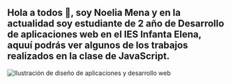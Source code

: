 ## Hola a todos 👋, soy Noelia Mena y en la actualidad soy estudiante de 2 año de Desarrollo de aplicaciones web en el IES Infanta Elena, aquuí podrás ver algunos de los trabajos realizados en la clase de JavaScript.

![Ilustración de diseño de aplicaciones y desarrollo web ](https://img.freepik.com/vector-premium/ilustracion-diseno-aplicaciones-desarrollo-web-sobre-fondo-rosa_145666-1338.jpg?w=740)




<!--
**Mpnoelia19/Mpnoelia19** is a ✨ _special_ ✨ repository because its `README.md` (this file) appears on your GitHub profile.

Here are some ideas to get you started:

- 🔭 I’m currently working on ...
- 🌱 I’m currently learning ...
- 👯 I’m looking to collaborate on ...
- 🤔 I’m looking for help with ...
- 💬 Ask me about ...
- 📫 How to reach me: ...
- 😄 Pronouns: ...
- ⚡ Fun fact: ...
-->

